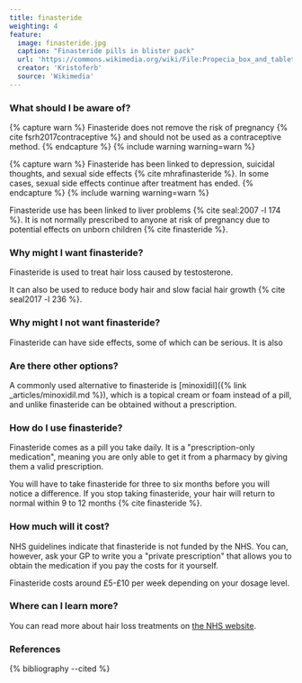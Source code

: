 ```yaml
---
title: finasteride
weighting: 4
feature:
  image: finasteride.jpg
  caption: "Finasteride pills in blister pack"
  url: 'https://commons.wikimedia.org/wiki/File:Propecia_box_and_tablet.jpg'
  creator: 'Kristoferb'
  source: 'Wikimedia'
---
```


### What should I be aware of?

{% capture warn %}
Finasteride does not remove the risk of pregnancy {% cite fsrh2017contraceptive %} and should not be used as a contraceptive method.
{% endcapture %}
{% include warning warning=warn %}

{% capture warn %}
Finasteride has been linked to depression, suicidal thoughts, and sexual side effects {% cite mhrafinasteride %}. In some cases, sexual side effects continue after treatment has ended. 
{% endcapture %}
{% include warning warning=warn %}

Finasteride use has been linked to liver problems {% cite seal:2007 -l 174 %}. It is not normally prescribed to anyone at risk of pregnancy due to potential effects on unborn children {% cite finasteride %}.

### Why might I want finasteride?

Finasteride is used to treat hair loss caused by testosterone. 

It can also be used to reduce body hair and slow facial hair growth {% cite seal2017 -l 236 %}.

### Why might I not want finasteride?

Finasteride can have side effects, some of which can be serious. It is also 

### Are there other options?

A commonly used alternative to finasteride is [minoxidil]({% link _articles/minoxidil.md %}), which is a topical cream or foam instead of a pill, and unlike finasteride can be obtained without a prescription.

### How do I use finasteride?

Finasteride comes as a pill you take daily. It is a "prescription-only medication", meaning you are only able to get it from a pharmacy by giving them a valid prescription. 

You will have to take finasteride for three to six months before you will notice a difference. If you stop taking finasteride, your hair will return to normal within 9 to 12 months {% cite finasteride %}.

### How much will it cost?

NHS guidelines indicate that finasteride is not funded by the NHS. You can, however, ask your GP to write you a "private prescription" that allows you to obtain the medication if you pay the costs for it yourself.

Finasteride costs around £5-£10 per week depending on your dosage level.

### Where can I learn more?

You can read more about hair loss treatments on [the NHS website](https://www.nhs.uk/conditions/hair-loss/).

### References

{% bibliography --cited %}
